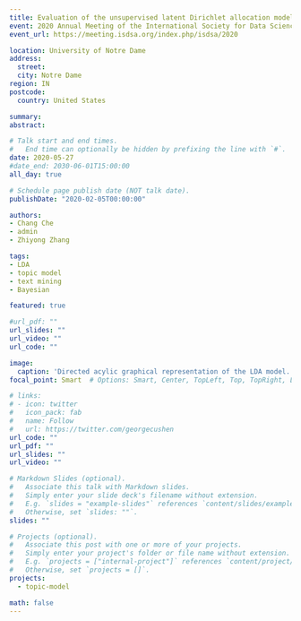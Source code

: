 ```yaml
---
title: Evaluation of the unsupervised latent Dirichlet allocation model through simulation
event: 2020 Annual Meeting of the International Society for Data Science and Analytics
event_url: https://meeting.isdsa.org/index.php/isdsa/2020

location: University of Notre Dame
address:
  street:
  city: Notre Dame
region: IN
postcode:
  country: United States

summary:
abstract:

# Talk start and end times.
#   End time can optionally be hidden by prefixing the line with `#`.
date: 2020-05-27
#date_end: 2030-06-01T15:00:00
all_day: true

# Schedule page publish date (NOT talk date).
publishDate: "2020-02-05T00:00:00"

authors:
- Chang Che
- admin
- Zhiyong Zhang

tags:
- LDA
- topic model
- text mining
- Bayesian

featured: true

#url_pdf: ""
url_slides: ""
url_video: ""
url_code: ""

image:
  caption: 'Directed acylic graphical representation of the LDA model.'
focal_point: Smart  # Options: Smart, Center, TopLeft, Top, TopRight, Left, Right, BottomLeft, Bottom, BottomRight

# links:
# - icon: twitter
#   icon_pack: fab
#   name: Follow
#   url: https://twitter.com/georgecushen
url_code: ""
url_pdf: ""
url_slides: ""
url_video: ""

# Markdown Slides (optional).
#   Associate this talk with Markdown slides.
#   Simply enter your slide deck's filename without extension.
#   E.g. `slides = "example-slides"` references `content/slides/example-slides.md`.
#   Otherwise, set `slides: ""`.
slides: ""

# Projects (optional).
#   Associate this post with one or more of your projects.
#   Simply enter your project's folder or file name without extension.
#   E.g. `projects = ["internal-project"]` references `content/project/deep-learning/index.md`.
#   Otherwise, set `projects = []`.
projects:
  - topic-model

math: false
---
```

